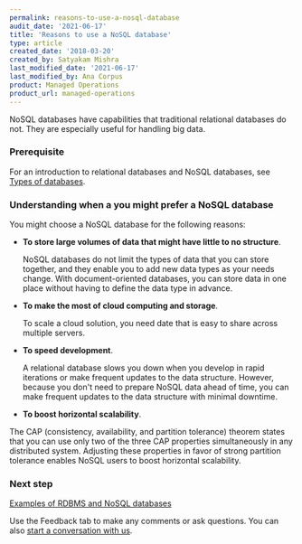 ```yaml
---
permalink: reasons-to-use-a-nosql-database
audit_date: '2021-06-17'
title: 'Reasons to use a NoSQL database'
type: article
created_date: '2018-03-20'
created_by: Satyakam Mishra
last_modified_date: '2021-06-17'
last_modified_by: Ana Corpus
product: Managed Operations
product_url: managed-operations
---
```


NoSQL databases have capabilities that traditional relational databases do
not. They are especially useful for handling big data.

### Prerequisite

For an introduction to relational databases and NoSQL databases, see [Types of
databases](/support/how-to/types-of-databases).

### Understanding when a you might prefer a NoSQL database

You might choose a NoSQL database for the following reasons:

- **To store large volumes of data that might have little to no structure**.

  NoSQL databases do not limit the types of data that you can store together,
  and they enable you to add new data types as your needs change.
  With document-oriented databases, you can store data in one place without
  having to define the data type in advance.

- **To make the most of cloud computing and storage**.

  To scale a cloud solution, you need date that is easy to share
  across multiple servers.

- **To speed development**.

  A relational database slows you down when you develop in rapid iterations
  or make frequent updates to the data structure. However, because you don't
  need to prepare NoSQL data ahead of time, you can make frequent
  updates to the data structure with minimal downtime.

- **To boost horizontal scalability**.

 The CAP (consistency, availability, and partition tolerance) theorem states
 that you can use only two of the three CAP properties simultaneously in any
 distributed system. Adjusting these properties in favor of strong partition
 tolerance enables NoSQL users to boost horizontal scalability.

### Next step

[Examples of RDBMS and NoSQL databases](/support/how-to/examples-of-rdbms-and-nosql-databases/)

Use the Feedback tab to make any comments or ask questions. You can also [start a conversation with us](https://www.rackspace.com/contact).

